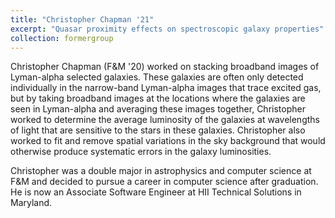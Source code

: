 ```yaml
---
title: "Christopher Chapman '21"
excerpt: "Quasar proximity effects on spectroscopic galaxy properties"
collection: formergroup
---
```


Christopher Chapman (F&M '20) worked on stacking broadband images of Lyman-alpha selected galaxies. These galaxies are often only detected individually in the narrow-band Lyman-alpha images that trace excited gas, but by taking broadband images at the locations where the galaxies are seen in Lyman-alpha and averaging these images together, Christopher worked to determine the average luminosity of the galaxies at wavelengths of light that are sensitive to the stars in these galaxies. Christopher also worked to fit and remove spatial variations in the sky background that would otherwise produce systematic errors in the galaxy luminosities.

Christopher was a double major in astrophysics and computer science at F&M and decided to pursue a career in computer science after graduation. He is now an Associate Software Engineer at HII Technical Solutions in Maryland.
